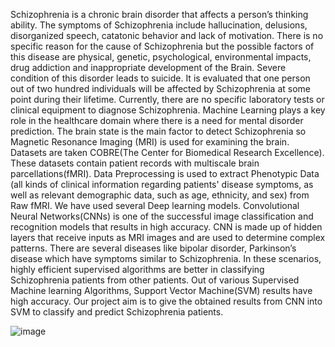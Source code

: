   Schizophrenia is a chronic brain disorder that affects a person’s thinking ability. The symptoms of Schizophrenia include hallucination, delusions, disorganized speech, catatonic behavior and lack of motivation. There is no specific reason for the cause of Schizophrenia but the possible factors of this disease are physical, genetic, psychological, environmental impacts, drug addiction and inappropriate development of the Brain. Severe condition of this disorder leads to suicide. It is evaluated that one person out of two hundred individuals will be affected by Schizophrenia at some point during their lifetime. Currently, there are no specific laboratory tests or clinical equipment to diagnose Schizophrenia. Machine Learning plays a key role in the healthcare domain where there is a need for mental disorder prediction. The brain state is the main factor to detect Schizophrenia so Magnetic Resonance Imaging (MRI) is used for examining the brain. Datasets are taken COBRE(The Center for Biomedical Research Excellence). These datasets contain patient records with multiscale brain parcellations(fMRI). Data Preprocessing is used to extract Phenotypic Data (all kinds of clinical information regarding patients' disease symptoms, as well as relevant demographic data, such as age, ethnicity, and sex) from Raw fMRI. We have used several Deep learning models. Convolutional Neural Networks(CNNs) is one of  the successful image classification and recognition models that results in high accuracy. CNN is made up of hidden layers that receive inputs as MRI images and are used to determine complex patterns. There are several diseases like bipolar disorder, Parkinson’s disease which have symptoms similar to Schizophrenia. In these scenarios, highly efficient supervised algorithms are better in classifying Schizophrenia patients from other patients. Out of various Supervised Machine learning Algorithms, Support Vector Machine(SVM) results have high accuracy. Our project aim is to give the obtained results from CNN into SVM to classify and predict Schizophrenia patients. 
  
  
  ![image](https://user-images.githubusercontent.com/72038381/138453891-0d2b0f45-7660-420a-be0c-bd9319e09344.png)



